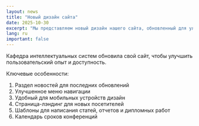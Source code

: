 ```yaml
---
layout: news
title: "Новый дизайн сайта"
date: 2025-10-30
excerpt: "Мы представляем новый дизайн нашего сайта, обновленный для улучшения пользовательского опыта и доступности."
lang: ru
important: false
---
```


Кафедра интеллектуальных систем обновила свой сайт, чтобы улучшить пользовательский опыт и доступность.

Ключевые особенности:

1. Раздел новостей для последних обновлений
2. Улучшенное меню навигации
3. Удобный для мобильных устройств дизайн
4. Страница-лэндинг для новых посетителей
5. Шаблоны для написания статей, отчетов и дипломных работ
6. Календарь сроков конференций
